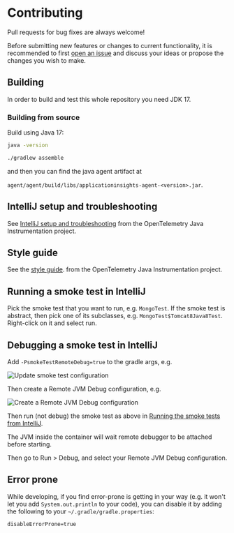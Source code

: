 # Contributing

Pull requests for bug fixes are always welcome!

Before submitting new features or changes to current functionality, it is recommended to first
[open an issue](https://github.com/microsoft/ApplicationInsights-Java/issues/new)
and discuss your ideas or propose the changes you wish to make.

## Building

In order to build and test this whole repository you need JDK 17.

### Building from source

Build using Java 17:

```bash
java -version
```

```bash
./gradlew assemble
```

and then you can find the java agent artifact at

`agent/agent/build/libs/applicationinsights-agent-<version>.jar`.

## IntelliJ setup and troubleshooting

See [IntelliJ setup and troubleshooting](https://github.com/open-telemetry/opentelemetry-java-instrumentation/blob/main/docs/contributing/intellij-setup-and-troubleshooting.md)
from the OpenTelemetry Java Instrumentation project.

## Style guide

See the [style guide](https://github.com/open-telemetry/opentelemetry-java-instrumentation/blob/main/docs/contributing/style-guideline.md).
from the OpenTelemetry Java Instrumentation project.

## Running a smoke test in IntelliJ

Pick the smoke test that you want to run, e.g. `MongoTest`.
If the smoke test is abstract, then pick one of its subclasses, e.g. `MongoTest$Tomcat8Java8Test`.
Right-click on it and select run.

## Debugging a smoke test in IntelliJ

Add `-PsmokeTestRemoteDebug=true` to the gradle args, e.g.

![Update smoke test configuration](docs/intellij-debug-smoke-test-part-1.png)

Then create a Remote JVM Debug configuration, e.g.

![Create a Remote JVM Debug configuration](docs/intellij-debug-smoke-test-part-2.png)

Then run (not debug) the smoke test as above in [Running the smoke tests from IntelliJ](#running-a-smoke-test-in-intellij).

The JVM inside the container will wait remote debugger to be attached before starting.

Then go to Run > Debug, and select your Remote JVM Debug configuration.

## Error prone

While developing, if you find error-prone is getting in your way (e.g. it won't let you add
`System.out.println` to your code), you can disable it by adding the following to your
`~/.gradle/gradle.properties`:

```
disableErrorProne=true
```
